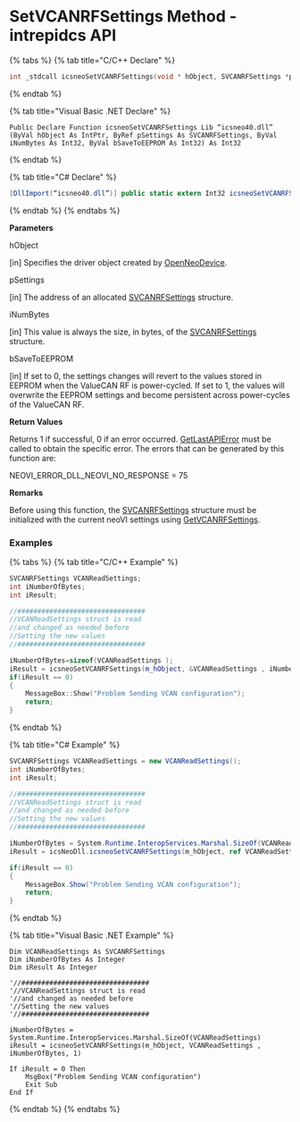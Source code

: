 # SetVCANRFSettings Method - intrepidcs API

{% tabs %}
{% tab title="C/C++ Declare" %}
```cpp
int _stdcall icsneoSetVCANRFSettings(void * hObject, SVCANRFSettings *pSettings, int iNumBytes, int bSaveToEEPROM);
```
{% endtab %}

{% tab title="Visual Basic .NET Declare" %}
```vbnet
Public Declare Function icsneoSetVCANRFSettings Lib “icsneo40.dll” (ByVal hObject As IntPtr, ByRef pSettings As SVCANRFSettings, ByVal iNumBytes As Int32, ByVal bSaveToEEPROM As Int32) As Int32
```
{% endtab %}

{% tab title="C# Declare" %}
```csharp
[DllImport(“icsneo40.dll”)] public static extern Int32 icsneoSetVCANRFSettings(IntPtr hObject, ref SVCANRFSettings pSettings, Int32 iNumBytes, Int32 bSaveToEEPROM);
```
{% endtab %}
{% endtabs %}

**Parameters**

hObject

\[in] Specifies the driver object created by [OpenNeoDevice](../../basic-functions-overview-intrepidcs-api/openneodevice-method-intrepidcs-api.md).

pSettings

\[in] The address of an allocated [SVCANRFSettings](../../structures-types-and-defines-overview-intrepidcs-api/setting-structures-overview-intrepidcs-api/svcanrfsettings-structure.md) structure.

iNumBytes

\[in] This value is always the size, in bytes, of the [SVCANRFSettings](../../structures-types-and-defines-overview-intrepidcs-api/setting-structures-overview-intrepidcs-api/svcanrfsettings-structure.md) structure.

bSaveToEEPROM

\[in] If set to 0, the settings changes will revert to the values stored in EEPROM when the ValueCAN RF is power-cycled. If set to 1, the values will overwrite the EEPROM settings and become persistent across power-cycles of the ValueCAN RF.

**Return Values**

Returns 1 if successful, 0 if an error occurred. [GetLastAPIError](../../error-functions-overview-intrepidcs-api/getlastapierror-method-intrepidcs-api.md) must be called to obtain the specific error. The errors that can be generated by this function are:

NEOVI\_ERROR\_DLL\_NEOVI\_NO\_RESPONSE = 75

**Remarks**

Before using this function, the [SVCANRFSettings](../../structures-types-and-defines-overview-intrepidcs-api/setting-structures-overview-intrepidcs-api/svcanrfsettings-structure.md) structure must be initialized with the current neoVI settings using [GetVCANRFSettings](getvcanrfsettings-method-intrepidcs-api.md).

### Examples

{% tabs %}
{% tab title="C/C++ Example" %}
```cpp
SVCANRFSettings VCANReadSettings;
int iNumberOfBytes;
int iResult;

//################################
//VCANReadSettings struct is read
//and changed as needed before
//Setting the new values
//################################

iNumberOfBytes=sizeof(VCANReadSettings );
iResult = icsneoSetVCANRFSettings(m_hObject, &VCANReadSettings , iNumberOfBytes, 1);
if(iResult == 0)
{
    MessageBox::Show("Problem Sending VCAN configuration");
    return;
}
```
{% endtab %}

{% tab title="C# Example" %}
```csharp
SVCANRFSettings VCANReadSettings = new VCANReadSettings();
int iNumberOfBytes;
int iResult;

//################################
//VCANReadSettings struct is read
//and changed as needed before
//Setting the new values
//################################

iNumberOfBytes = System.Runtime.InteropServices.Marshal.SizeOf(VCANReadSettings);
iResult = icsNeoDll.icsneoSetVCANRFSettings(m_hObject, ref VCANReadSettings , iNumberOfBytes, 1);

if(iResult == 0)
{
    MessageBox.Show("Problem Sending VCAN configuration");
    return;
}
```
{% endtab %}

{% tab title="Visual Basic .NET Example" %}
```vbnet
Dim VCANReadSettings As SVCANRFSettings
Dim iNumberOfBytes As Integer
Dim iResult As Integer

'//################################
'//VCANReadSettings struct is read
'//and changed as needed before
'//Setting the new values
'//################################

iNumberOfBytes = System.Runtime.InteropServices.Marshal.SizeOf(VCANReadSettings)
iResult = icsneoSetVCANRFSettings(m_hObject, VCANReadSettings , iNumberOfBytes, 1)

If iResult = 0 Then
    MsgBox("Problem Sending VCAN configuration")
    Exit Sub
End If
```
{% endtab %}
{% endtabs %}
